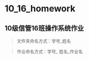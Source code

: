 10_16_homework
==============


10级信管16班操作系统作业
----------------------
>文件夹命名方式：学号_姓名

>作业命名方式：学号_ 姓名_作业名